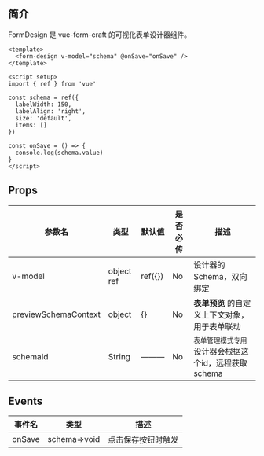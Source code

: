 ## 简介

FormDesign 是 vue-form-craft 的可视化表单设计器组件。


```vue
<template>
  <form-design v-model="schema" @onSave="onSave" />
</template>

<script setup>
import { ref } from 'vue'

const schema = ref({
  labelWidth: 150,
  labelAlign: 'right',
  size: 'default',
  items: []
})

const onSave = () => {
  console.log(schema.value)
}
</script>

```

## Props

| 参数名               | 类型       | 默认值  | 是否必传 | 描述                                                 |
| -------------------- | ---------- | ------- | -------- | ---------------------------------------------------- |
| v-model              | object ref | ref({}) | No       | 设计器的Schema，双向绑定                             |
| previewSchemaContext | object     | {}      | No       | **表单预览** 的自定义上下文对象，用于表单联动        |
| schemaId             | String     | ———     | No       | `表单管理模式专用`设计器会根据这个id，远程获取schema |

## Events

| 事件名 | 类型         | 描述               |
| ------ | ------------ | ------------------ |
| onSave | schema=>void | 点击保存按钮时触发 |


